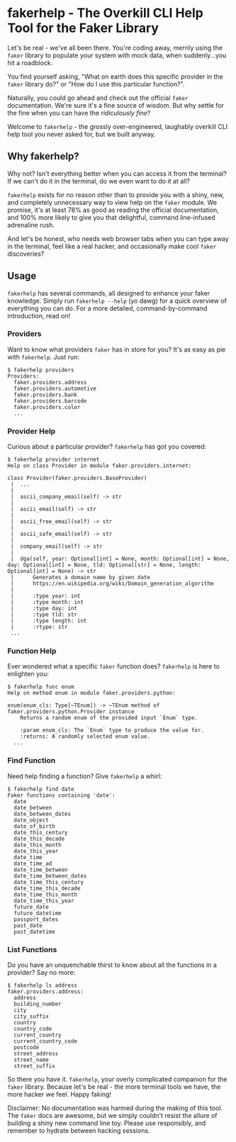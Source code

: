 # fakerhelp - The Overkill CLI Help Tool for the Faker Library

Let's be real - we've all been there. You're coding away, merrily using the `faker` library to populate your system with mock data, when suddenly...you hit a roadblock.

You find yourself asking, "What on earth does this specific provider in the `faker` library do?" or "How do I use this particular function?".

Naturally, you could go ahead and check out the official `faker` documentation. We're sure it's a fine source of wisdom. But why settle for the fine when you can have the _ridiculously fine_?

Welcome to `fakerhelp` - the grossly over-engineered, laughably overkill CLI help tool you never asked for, but we built anyway.

## Why fakerhelp?

Why not? Isn't everything better when you can access it from the terminal? If we can't do it in the terminal, do we even want to do it at all?

`fakerhelp` exists for no reason other than to provide you with a shiny, new, and completely unnecessary way to view help on the `faker` module. We promise, it's at least 78% as good as reading the official documentation, and 100% more likely to give you that delightful, command line-infused adrenaline rush.

And let's be honest, who needs web browser tabs when you can type away in the terminal, feel like a real hacker, and occasionally make cool `faker` discoveries?

## Usage

`fakerhelp` has several commands, all designed to enhance your faker knowledge. Simply run `fakerhelp --help` (yo dawg) for a quick overview of everything you can do. For a more detailed, command-by-command introduction, read on!

### Providers

Want to know what providers `faker` has in store for you? It's as easy as pie with `fakerhelp`. Just run:

```
$ fakerhelp providers
Providers:
  faker.providers.address
  faker.providers.automotive
  faker.providers.bank
  faker.providers.barcode
  faker.providers.color
  ...
```

### Provider Help

Curious about a particular provider? `fakerhelp` has got you covered:

```
$ fakerhelp provider internet
Help on class Provider in module faker.providers.internet:

class Provider(faker.providers.BaseProvider)
 |  ...
 |
 |  ascii_company_email(self) -> str
 |
 |  ascii_email(self) -> str
 |
 |  ascii_free_email(self) -> str
 |
 |  ascii_safe_email(self) -> str
 |
 |  company_email(self) -> str
 |
 |  dga(self, year: Optional[int] = None, month: Optional[int] = None, day: Optional[int] = None, tld: Optional[str] = None, length: Optional[int] = None) -> str
 |      Generates a domain name by given date
 |      https://en.wikipedia.org/wiki/Domain_generation_algorithm
 |
 |      :type year: int
 |      :type month: int
 |      :type day: int
 |      :type tld: str
 |      :type length: int
 |      :rtype: str
 ...
```

### Function Help
Ever wondered what a specific `faker` function does? `fakerhelp` is here to enlighten you:

```
$ fakerhelp func enum
Help on method enum in module faker.providers.python:

enum(enum_cls: Type[~TEnum]) -> ~TEnum method of faker.providers.python.Provider instance
    Returns a random enum of the provided input `Enum` type.

    :param enum_cls: The `Enum` type to produce the value for.
    :returns: A randomly selected enum value.
  ...
```

### Find Function

Need help finding a function? Give `fakerhelp` a whirl:

```
$ fakerhelp find date
Faker functions containing 'date':
  date
  date_between
  date_between_dates
  date_object
  date_of_birth
  date_this_century
  date_this_decade
  date_this_month
  date_this_year
  date_time
  date_time_ad
  date_time_between
  date_time_between_dates
  date_time_this_century
  date_time_this_decade
  date_time_this_month
  date_time_this_year
  future_date
  future_datetime
  passport_dates
  past_date
  past_datetime
```

### List Functions

Do you have an unquenchable thirst to know about all the functions in a provider? Say no more:

```
$ fakerhelp ls address
faker.providers.address:
  address
  building_number
  city
  city_suffix
  country
  country_code
  current_country
  current_country_code
  postcode
  street_address
  street_name
  street_suffix
```

So there you have it. `fakerhelp`, your overly complicated companion for the `faker` library. Because let's be real - the more terminal tools we have, the more hacker we feel. Happy faking!

Disclaimer: No documentation was harmed during the making of this tool. The `faker` docs are awesome, but we simply couldn't resist the allure of building a shiny new command line toy. Please use responsibly, and remember to hydrate between hacking sessions.
